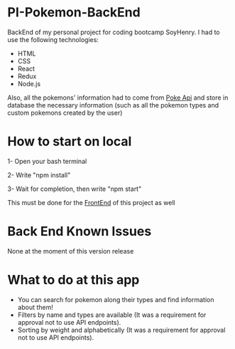 # PI-Pokemon-BackEnd

BackEnd of my personal project for coding bootcamp SoyHenry. I had to use the following technologies:

- HTML
- CSS
- React
- Redux
- Node.js

Also, all the pokemons' information had to come from <a href="https://pokeapi.com/">Poke Api</a> and store in database the necessary information (such as all the pokemon types and custom pokemons created by the user)

# How to start on local

1- Open your bash terminal

2- Write "npm install"

3- Wait for completion, then write "npm start"

This must be done for the <a href="https://github.com/LeonardoRosales1485/pi-dogs-front/">FrontEnd</a> of this project as well

# Back End Known Issues

None at the moment of this version release

# What to do at this app

- You can search for pokemon along their types and find information about them!
- Filters by name and types are available (It was a requirement for approval not to use API endpoints).
- Sorting by weight and alphabetically (It was a requirement for approval not to use API endpoints).
